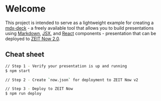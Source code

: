 # Welcome

This project is intended to serve as a lightweight example for creating a [mdx-deck](https://github.com/jxnblk/mdx-deck) - a freely available tool that allows you to build presentations using [Markdown](https://daringfireball.net/projects/markdown/syntax), [JSX](https://reactjs.org/docs/introducing-jsx.htmlreac), and [React](https://reactjs.org) components - presentation that can be deployed to [ZEIT Now 2.0](https://zeit.co/now).

## Cheat sheet

```sh
// Step 1 - Verify your presentation is up and running
$ npm start

// Step 2 - Create `now.json` for deployment to ZEIT Now v2

// Step 3 - Deploy to ZEIT Now
$ npm run deploy

```

